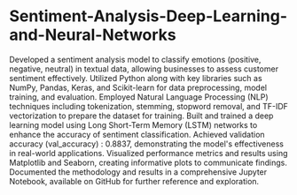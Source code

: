 # Sentiment-Analysis-Deep-Learning-and-Neural-Networks
Developed a sentiment analysis model to classify emotions (positive, negative, neutral) in textual data, allowing businesses to assess customer sentiment effectively.
Utilized Python along with key libraries such as NumPy, Pandas, Keras, and Scikit-learn for data preprocessing, model training, and evaluation.
Employed Natural Language Processing (NLP) techniques including tokenization, stemming, stopword removal, and TF-IDF vectorization to prepare the dataset for training.
Built and trained a deep learning model using Long Short-Term Memory (LSTM) networks to enhance the accuracy of sentiment classification.
Achieved validation accuracy (val_accuracy) : 0.8837, demonstrating the model's effectiveness in real-world applications.
Visualized performance metrics and results using Matplotlib and Seaborn, creating informative plots to communicate findings.
Documented the methodology and results in a comprehensive Jupyter Notebook, available on GitHub for further reference and exploration.
